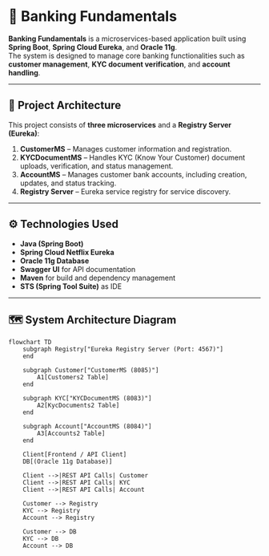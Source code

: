 # 🏦 Banking Fundamentals

**Banking Fundamentals** is a microservices-based application built using **Spring Boot**, **Spring Cloud Eureka**, and **Oracle 11g**.  
The system is designed to manage core banking functionalities such as **customer management**, **KYC document verification**, and **account handling**.

---

## 🧩 Project Architecture

This project consists of **three microservices** and a **Registry Server (Eureka)**:

1. **CustomerMS** – Manages customer information and registration.  
2. **KYCDocumentMS** – Handles KYC (Know Your Customer) document uploads, verification, and status management.  
3. **AccountMS** – Manages customer bank accounts, including creation, updates, and status tracking.  
4. **Registry Server** – Eureka service registry for service discovery.

---

## ⚙️ Technologies Used

- **Java (Spring Boot)**  
- **Spring Cloud Netflix Eureka**  
- **Oracle 11g Database**  
- **Swagger UI** for API documentation  
- **Maven** for build and dependency management  
- **STS (Spring Tool Suite)** as IDE

---

## 🗺️ System Architecture Diagram

```mermaid
flowchart TD
    subgraph Registry["Eureka Registry Server (Port: 4567)"]
    end

    subgraph Customer["CustomerMS (8085)"]
        A1[Customers2 Table]
    end

    subgraph KYC["KYCDocumentMS (8083)"]
        A2[KycDocuments2 Table]
    end

    subgraph Account["AccountMS (8084)"]
        A3[Accounts2 Table]
    end

    Client[Frontend / API Client]
    DB[(Oracle 11g Database)]

    Client -->|REST API Calls| Customer
    Client -->|REST API Calls| KYC
    Client -->|REST API Calls| Account

    Customer --> Registry
    KYC --> Registry
    Account --> Registry

    Customer --> DB
    KYC --> DB
    Account --> DB
